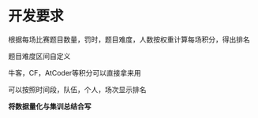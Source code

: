 # 开发要求

根据每场比赛题目数量，罚时，题目难度，人数按权重计算每场积分，得出排名

题目难度区间自定义

牛客，CF，AtCoder等积分可以直接拿来用

可以按照时间段，队伍，个人，场次显示排名



**将数据量化与集训总结合写**